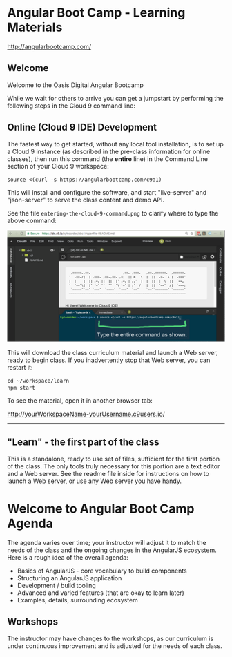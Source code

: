 # Angular Boot Camp - Learning Materials

http://angularbootcamp.com/

## Welcome

Welcome to the Oasis Digital Angular Bootcamp

While we wait for others to arrive you can get a jumpstart by performing the
following steps in the Cloud 9 command line:

## Online (Cloud 9 IDE) Development

The fastest way to get started, without any local tool installation,
is to set up a Cloud 9 instance (as described in the pre-class
information for online classes), then run this command (the
**entire** line) in the Command Line section of your Cloud 9
workspace:

```
source <(curl -s https://angularbootcamp.com/c9a1)
```

This will install and configure the software, and start "live-server"
and "json-server" to serve the class content and demo API.

See the file `entering-the-cloud-9-command.png` to clarify where to type
the above command:

![](entering-the-cloud-9-command.png)

This will download the class curriculum material and launch a Web server, ready
to begin class. If you inadvertently stop that Web server, you can restart it:

```
cd ~/workspace/learn
npm start
```

To see the material, open it in another browser tab:

http://yourWorkspaceName-yourUsername.c9users.io/

-----------------------------------------------------------------------------------

## "Learn" - the first part of the class

This is a standalone, ready to use set of files, sufficient for the first portion of the class.
The only tools truly necessary for this portion are a text editor and a Web server.
See the readme file inside for instructions on how to launch a Web server,
or use any Web server you have handy.

# Welcome to Angular Boot Camp Agenda

The agenda varies over time; your instructor will adjust it to match
the needs of the class and the ongoing changes in the AngularJS
ecosystem. Here is a rough idea of the overall agenda:

* Basics of AngularJS - core vocabulary to build components
* Structuring an AngularJS application
* Development / build tooling
* Advanced and varied features (that are okay to learn later)
* Examples, details, surrounding ecosystem

## Workshops

The instructor may have changes to the workshops, as our curriculum is
under continuous improvement and is adjusted for the needs of each
class.
